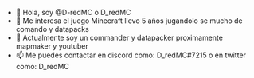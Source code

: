 - 👋 Hola, soy @D-redMC o D_redMC
- 👀 Me interesa el juego Minecraft llevo 5 años jugandolo se mucho de comando y datapacks
- 🌱 Actualmente soy un commander y datapacker proximamente mapmaker y youtuber
- 📫 Me puedes contactar en discord como: D_redMC#7215 o en twitter como: D_redMC

